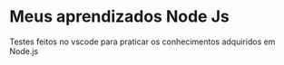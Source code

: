# Meus aprendizados Node Js
 Testes feitos no vscode para praticar os conhecimentos adquiridos em Node.js
